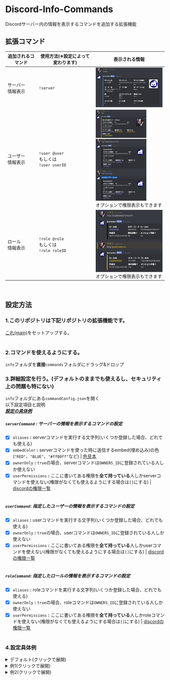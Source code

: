 # Discord-Info-Commands
Discordサーバー内の情報を表示するコマンドを追加する拡張機能

## 拡張コマンド
|追加されるコマンド|使用方法(※設定によって変わります)|表示される情報|
|---|---|---|
|サーバー<br>情報表示|`!server`|<img src="https://github.com/MakeYourOwnDiscordBot/assets/blob/main/IMAGES/server-command.png" width="320px">|
|ユーザー<br>情報表示|`!user @user`<br>もしくは<br>`!user userID`|<img src="https://github.com/MakeYourOwnDiscordBot/assets/blob/main/IMAGES/user-command.png" width="160px">  <img src="https://github.com/MakeYourOwnDiscordBot/assets/blob/main/IMAGES/user-command1.png" width="160px"><br>オプションで権限表示もできます|
|ロール<br>情報表示|`!role @role`<br>もしくは<br>`!role roleID`|<img src="https://github.com/MakeYourOwnDiscordBot/assets/blob/main/IMAGES/role-command.png" width="320px"><br>オプションで権限表示もできます|
<br>

## 設定方法

### 1.このリポジトリは下記リポジトリの拡張機能です。
[これ(main)](https://github.com/MakeYourOwnDiscordBot/main)をセットアップする。<br><br>
### 2.コマンドを使えるようにする。
`info`フォルダを**直接**`commands`フォルダにドラッグ&ドロップ
### 3.詳細設定を行う。(デフォルトのままでも使えるし、セキュリティ上の問題も特にない)
`info`フォルダにある`commandConfig.json`を開く<br>
以下設定項目と説明<br>
[***設定の具体例***](https://github.com/MakeYourOwnDiscordBot/Info-Commands/blob/main/README.md#4設定具体例)
##### `serverCommand` : サーバーの情報を表示するコマンドの設定
- [x] `aliases` **:** serverコマンドを実行する文字列(いくつか登録した場合、どれでも使える)
- [x] `embedColor` **:** serverコマンドを使った時に送信するembed(埋め込み)の色(`"RED"`、`"BLUE"`、`"#ff00ff"`など) | [色見本](https://www.colordic.org/)
- [x] `ownerOnly` **:** `true`の場合、serverコマンドは`OWNERS_ID`に登録されている人しか使えない
- [x] `userPermissions` **:** ここに書いてある権限を**全て持っている**人しかserverコマンドを使えない(権限がなくても使えるようにする場合は`[]`にする) | [discordの権限一覧](https://scrapbox.io/discordjs-japan/Discordの権限まとめ)<br><br>
##### `userCommand`: 指定したユーザーの情報を表示するコマンドの設定
- [x] `aliases` **:** userコマンドを実行する文字列(いくつか登録した場合、どれでも使える)
- [x] `ownerOnly` **:** `true`の場合、userコマンドは`OWNERS_ID`に登録されている人しか使えない
- [x] `userPermissions` **:** ここに書いてある権限を**全て持っている**人しかuserコマンドを使えない(権限がなくても使えるようにする場合は`[]`にする) | [discordの権限一覧](https://scrapbox.io/discordjs-japan/Discordの権限まとめ)<br><br>
##### `roleCommand`: 指定したロールの情報を表示するコマンドの設定 
- [x] `aliases` **:** roleコマンドを実行する文字列(いくつか登録した場合、どれでも使える)
- [x] `ownerOnly` **:** `true`の場合、roleコマンドは`OWNERS_ID`に登録されている人しか使えない
- [x] `userPermissions` **:** ここに書いてある権限を**全て持っている**人しかroleコマンドを使えない(権限がなくても使えるようにする場合は`[]`にする) | [discordの権限一覧](https://scrapbox.io/discordjs-japan/Discordの権限まとめ)<br><br>
### 4.設定具体例
<details><summary>デフォルト(クリックで展開)</summary>
  
デフォルト設定
```json
{
   "serverCommand":{
      "aliases":[
         "server"
      ],
      "embedColor":"BLUE",
      "ownerOnly":false,
      "userPermissions":[]
   },
   "userCommand":{
      "aliases":[
         "user"
      ],
      "ownerOnly":false,
      "userPermissions": []
   },
   "roleCommand":{
      "aliases":[
         "role"
      ],
      "ownerOnly":false,
      "userPermissions":[]
   }
}
```
</details>


<details><summary>例1(クリックで展開)</summary>
  
aliasesを増やして簡易的に実行できるようにしてある。(aliasesを増やしすぎると、aliasesが被ってコマンドが二つ実行されてしまうことがあるので注意！)
```json
{
   "serverCommand":{
      "aliases":[  
         "server","server-info","s"
      ],
      "embedColor":"RANDOM", 
      "ownerOnly":false, 
      "userPermissions":[]
   },
   "userCommand":{
      "aliases":[
         "user","user-info","u"
      ],
      "ownerOnly":false,
      "userPermissions":[]
   },
   "roleCommand":{
      "aliases":[
         "role","role-info","r"
      ],
      "ownerOnly":false,
      "userPermissions":[]
   }
}
```
</details>


<details><summary>例2(クリックで展開)</summary>
  
権限強め、`OWNERS_ID`に登録されていてかつ、管理者権限(`ADMINISTRATOR`)を持っていないと実行できない(あくまで例、この設定にするのはお勧めできない。)
```json
{
   "serverCommand":{
      "aliases":[
         "server"
      ],
      "embedColor":"BLUE",
      "ownerOnly":true,
      "userPermissions":[
         "ADMINISTRATOR"
      ]
   },
   "userCommand":{
      "aliases":[
         "user"
      ],
      "ownerOnly":true,
      "userPermissions":[
         "ADMINISTRATOR"
      ]
   },
   "roleCommand":{
      "aliases":[
         "role"
      ],
      "ownerOnly":true,
      "userPermissions":[
         "ADMINISTRATOR"
      ]
   }
}
```
</details>
